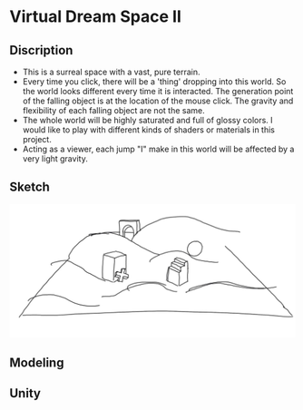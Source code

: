 # Virtual Dream Space II

## Discription
- This is a surreal space with a vast, pure terrain. 
- Every time you click, there will be a 'thing' dropping into this world. So the world looks different every time it is interacted. The generation point of the falling object is at the location of the mouse click. The gravity and flexibility of each falling object are not the same. 
- The whole world will be highly saturated and full of glossy colors. I would like to play with different kinds of shaders or materials in this project.
- Acting as a viewer, each jump "I" make in this world will be affected by a very light gravity.

## Sketch
![image](https://github.com/pfyuan110/CT2-Spring23/blob/main/Virtual%20Dream%20Space/assets/sketch%202.jpg)

## Modeling

## Unity
